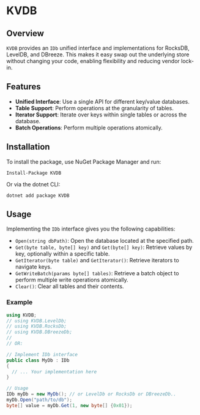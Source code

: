 # KVDB

## Overview

`KVDB` provides an `IDb` unified interface and implementations for RocksDB, LevelDB, and DBreeze. 
This makes it easy swap out the underlying store without changing your code, enabling flexibility and reducing vendor lock-in.

## Features

- **Unified Interface**: Use a single API for different key/value databases.
- **Table Support**: Perform operations at the granularity of tables.
- **Iterator Support**: Iterate over keys within single tables or across the database.
- **Batch Operations**: Perform multiple operations atomically.

## Installation

To install the package, use NuGet Package Manager and run:

```
Install-Package KVDB
```

Or via the dotnet CLI:

```
dotnet add package KVDB
```

## Usage

Implementing the `IDb` interface gives you the following capabilities:

- `Open(string dbPath)`: Open the database located at the specified path.
- `Get(byte table, byte[] key)` and `Get(byte[] key)`: Retrieve values by key, optionally within a specific table.
- `GetIterator(byte table)` and `GetIterator()`: Retrieve iterators to navigate keys.
- `GetWriteBatch(params byte[] tables)`: Retrieve a batch object to perform multiple write operations atomically.
- `Clear()`: Clear all tables and their contents.

### Example

```csharp
using KVDB;
// using KVDB.LevelDb;
// using KVDB.RocksDb;
// using KVDB.DBreezeDb;
//
// OR:

// Implement IDb interface
public class MyDb : IDb
{
  // ... Your implementation here
}

// Usage
IDb myDb = new MyDb(); // or LevelDb or RocksDb or DBreezeDb..
myDb.Open("path/to/db");
byte[] value = myDb.Get(1, new byte[] {0x01});
```
